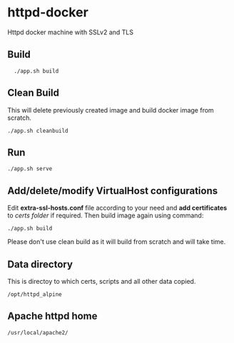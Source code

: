 # httpd-docker
Httpd docker machine with SSLv2 and TLS

## Build
      ./app.sh build

## Clean Build

This will delete previously created image and build docker image from scratch.

    ./app.sh cleanbuild

## Run
    ./app.sh serve
    
## Add/delete/modify VirtualHost configurations

Edit **extra-ssl-hosts.conf** file according to your need and **add certificates** to *certs folder* if required. Then build image again using command:

    ./app.sh build

Please don't use clean build as it will build from scratch and will take time.

## Data directory

This is directoy to which certs, scripts and all other data copied.

    /opt/httpd_alpine
   
## Apache httpd home

    /usr/local/apache2/
